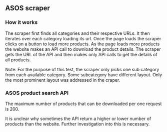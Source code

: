 ## ASOS scraper


### How it works

The scraper first finds all categories and their respective URLs. 
It then iterates over each category loading its url. 
Once the page loads the scraper clicks on a button to load more products. 
As the page loads more products the website makes an API call to download the product details. 
The scraper gets the URL of the API and then makes only API calls to get the details of all products.

Note:
For the purpose of this test, the scraper only picks one sub category from each available category. 
Some subcategory have different layout. Only the most prominent layout was addressed in the craper.

###  ASOS product search API

The maximum number of products that can be downloaded per one request is 200.

It is unclear why sometimes the API return a higher or lower number of products than the website.
Further investigation into this is necessary.

